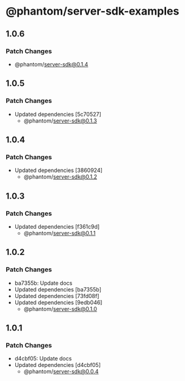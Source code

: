 # @phantom/server-sdk-examples

## 1.0.6

### Patch Changes

- @phantom/server-sdk@0.1.4

## 1.0.5

### Patch Changes

- Updated dependencies [5c70527]
  - @phantom/server-sdk@0.1.3

## 1.0.4

### Patch Changes

- Updated dependencies [3860924]
  - @phantom/server-sdk@0.1.2

## 1.0.3

### Patch Changes

- Updated dependencies [f361c9d]
  - @phantom/server-sdk@0.1.1

## 1.0.2

### Patch Changes

- ba7355b: Update docs
- Updated dependencies [ba7355b]
- Updated dependencies [73fd08f]
- Updated dependencies [9edb046]
  - @phantom/server-sdk@0.1.0

## 1.0.1

### Patch Changes

- d4cbf05: Update docs
- Updated dependencies [d4cbf05]
  - @phantom/server-sdk@0.0.4
